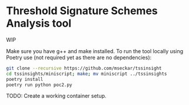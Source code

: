 # Threshold Signature Schemes Analysis tool
WIP

Make sure you have g++ and make installed.
To run the tool locally using Poetry use (not required yet as there are no dependencies):
```bash
git clone --recursive https://github.com/mseckar/tssinsight
cd tssinsights/miniscript; make; mv miniscript ../tssinsights
poetry install
poetry run python poc2.py
```

TODO: Create a working container setup.